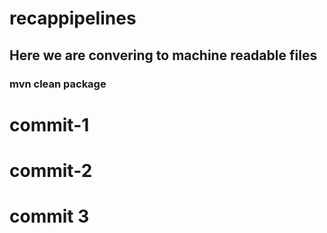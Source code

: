 # recappipelines
## Here we are convering to machine readable files 
### mvn clean package
# commit-1
# commit-2
# commit 3